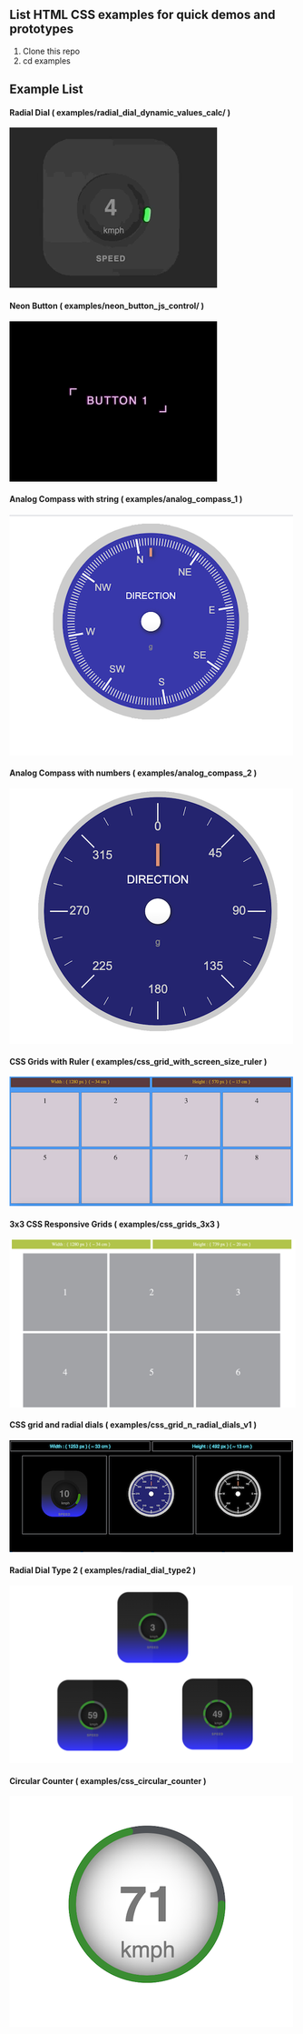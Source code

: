 ## List HTML CSS examples for quick demos and prototypes

1. Clone this repo
2. cd examples

## Example List

#### Radial Dial ( examples/radial_dial_dynamic_values_calc/ )

![alt text](images/radial_dial.gif)

#### Neon Button ( examples/neon_button_js_control/ )

![alt text](images/neon_button.gif)

#### Analog Compass with string ( examples/analog_compass_1 )

![alt text](images/analog_compass_1.png)

#### Analog Compass with numbers ( examples/analog_compass_2 )

![alt text](images/analog_compass_2.png)

#### CSS Grids with Ruler ( examples/css_grid_with_screen_size_ruler )

![alt text](images/grid_with_ruler_1.png)

#### 3x3 CSS Responsive Grids ( examples/css_grids_3x3 )

![alt text](images/css_3x3_square_grids.png)

#### CSS grid and radial dials ( examples/css_grid_n_radial_dials_v1 )

![alt text](images/css_grid_n_radial_dials_v1.png)

#### Radial Dial Type 2 ( examples/radial_dial_type2 )

![alt text](images/radial_dial_type2.png)

#### Circular Counter  ( examples/css_circular_counter )

![alt text](images/circular_counter.png)

